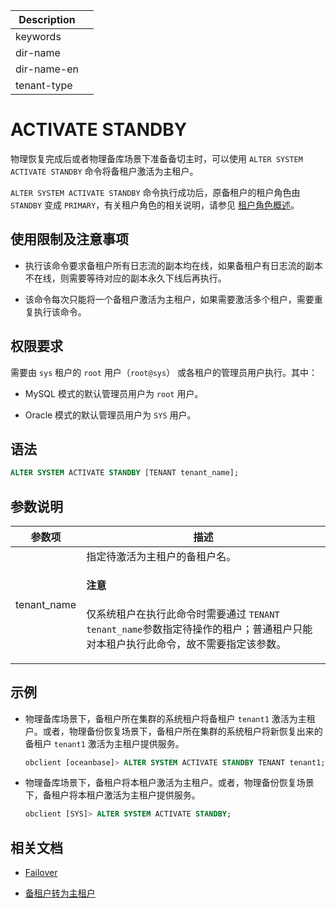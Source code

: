 | Description   |                 |
|---------------|-----------------|
| keywords      |                 |
| dir-name      |                 |
| dir-name-en   |                 |
| tenant-type   |                 |

# ACTIVATE STANDBY

物理恢复完成后或者物理备库场景下准备备切主时，可以使用 `ALTER SYSTEM ACTIVATE STANDBY` 命令将备租户激活为主租户。

`ALTER SYSTEM ACTIVATE STANDBY` 命令执行成功后，原备租户的租户角色由 `STANDBY` 变成 `PRIMARY`，有关租户角色的相关说明，请参见 [租户角色概述](../../../../../600.manage/400.high-availability/300.physical-standby-database-disaster-recovery/600.role-switch/100.role-switch-overview.md)。

## 使用限制及注意事项

* 执行该命令要求备租户所有日志流的副本均在线，如果备租户有日志流的副本不在线，则需要等待对应的副本永久下线后再执行。

* 该命令每次只能将一个备租户激活为主租户，如果需要激活多个租户，需要重复执行该命令。

## 权限要求

需要由 `sys` 租户的 `root` 用户（`root@sys`） 或各租户的管理员用户执行。其中：

* MySQL 模式的默认管理员用户为 `root` 用户。

* Oracle 模式的默认管理员用户为 `SYS` 用户。

## 语法

```sql
ALTER SYSTEM ACTIVATE STANDBY [TENANT tenant_name];
```

## 参数说明

| 参数项       | 描述                                                     |
|--------------|---------------------------------------------------------|
| tenant_name  | 指定待激活为主租户的备租户名。<main id="notice" type='notice'> <h4>注意</h4> <p>仅系统租户在执行此命令时需要通过 <code>TENANT tenant_name</code>参数指定待操作的租户；普通租户只能对本租户执行此命令，故不需要指定该参数。</p></main> |

## 示例

* 物理备库场景下，备租户所在集群的系统租户将备租户 `tenant1` 激活为主租户。或者，物理备份恢复场景下，备租户所在集群的系统租户将新恢复出来的备租户 `tenant1` 激活为主租户提供服务。

  ```sql
  obclient [oceanbase]> ALTER SYSTEM ACTIVATE STANDBY TENANT tenant1;
  ```

* 物理备库场景下，备租户将本租户激活为主租户。或者，物理备份恢复场景下，备租户将本租户激活为主租户提供服务。

   ```sql
   obclient [SYS]> ALTER SYSTEM ACTIVATE STANDBY;
   ```

## 相关文档

* [Failover](../../../../../600.manage/400.high-availability/300.physical-standby-database-disaster-recovery/600.role-switch/300.perform-failover.md)

* [备租户转为主租户](../../../../../600.manage/600.backup-and-recovery/600.restore-data/600.active-standby-tenant.md)
